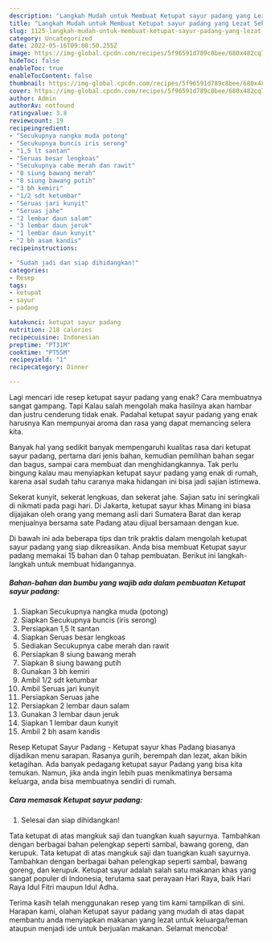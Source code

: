 ```yaml
---
description: "Langkah Mudah untuk Membuat Ketupat sayur padang yang Lezat Sekali, Buat Buka Puasa}"
title: "Langkah Mudah untuk Membuat Ketupat sayur padang yang Lezat Sekali, Buat Buka Puasa}"
slug: 1125-langkah-mudah-untuk-membuat-ketupat-sayur-padang-yang-lezat-sekali-buat-buka-puasa
category: Uncategorized
date: 2022-05-16T09:08:50.255Z
image: https://img-global.cpcdn.com/recipes/5f96591d789c8bee/680x482cq70/ketupat-sayur-padang-foto-resep-utama.jpg
hideToc: false
enableToc: true
enableTocContent: false
thumbnail: https://img-global.cpcdn.com/recipes/5f96591d789c8bee/680x482cq70/ketupat-sayur-padang-foto-resep-utama.jpg
cover: https://img-global.cpcdn.com/recipes/5f96591d789c8bee/680x482cq70/ketupat-sayur-padang-foto-resep-utama.jpg
author: Admin
authorAv: notfound
ratingvalue: 3.8
reviewcount: 19
recipeingredient:
- "Secukupnya nangka muda potong"
- "Secukupnya buncis iris serong"
- "1,5 lt santan"
- "Seruas besar lengkoas"
- "Secukupnya cabe merah dan rawit"
- "8 siung bawang merah"
- "8 siung bawang putih"
- "3 bh kemiri"
- "1/2 sdt ketumbar"
- "Seruas jari kunyit"
- "Seruas jahe"
- "2 lembar daun salam"
- "3 lembar daun jeruk"
- "1 lembar daun kunyit"
- "2 bh asam kandis"
recipeinstructions:

- "Sudah jadi dan siap dihidangkan!"
categories:
- Resep
tags:
- ketupat
- sayur
- padang

katakunci: ketupat sayur padang 
nutrition: 218 calories
recipecuisine: Indonesian
preptime: "PT31M"
cooktime: "PT55M"
recipeyield: "1"
recipecategory: Dinner

---
```



Lagi mencari ide resep ketupat sayur padang yang enak? Cara membuatnya sangat gampang. Tapi Kalau salah mengolah maka hasilnya akan hambar dan justru cenderung tidak enak. Padahal ketupat sayur padang yang enak harusnya Kan mempunyai aroma dan rasa yang dapat memancing selera kita.


Banyak hal yang sedikit banyak mempengaruhi kualitas rasa dari ketupat sayur padang, pertama dari jenis bahan, kemudian pemilihan bahan segar dan bagus, sampai cara membuat dan menghidangkannya. Tak perlu bingung kalau mau menyiapkan ketupat sayur padang yang enak di rumah, karena asal sudah tahu caranya maka hidangan ini bisa jadi sajian istimewa.

Sekerat kunyit, sekerat lengkuas, dan sekerat jahe. Sajian satu ini seringkali di nikmati pada pagi hari. Di Jakarta, ketupat sayur khas Minang ini biasa dijajakan oleh orang yang memang asli dari Sumatera Barat dan kerap menjualnya bersama sate Padang atau dijual bersamaan dengan kue.


Di bawah ini ada beberapa tips dan trik praktis dalam mengolah ketupat sayur padang yang siap dikreasikan. Anda bisa membuat Ketupat sayur padang memakai 15 bahan dan 0 tahap pembuatan. Berikut ini langkah-langkah untuk membuat hidangannya.

<!--inarticleads1-->

##### Bahan-bahan dan bumbu yang wajib ada dalam pembuatan Ketupat sayur padang:

1. Siapkan Secukupnya nangka muda (potong)
1. Siapkan Secukupnya buncis (iris serong)
1. Persiapkan 1,5 lt santan
1. Siapkan Seruas besar lengkoas
1. Sediakan Secukupnya cabe merah dan rawit
1. Persiapkan 8 siung bawang merah
1. Siapkan 8 siung bawang putih
1. Gunakan 3 bh kemiri
1. Ambil 1/2 sdt ketumbar
1. Ambil Seruas jari kunyit
1. Persiapkan Seruas jahe
1. Persiapkan 2 lembar daun salam
1. Gunakan 3 lembar daun jeruk
1. Siapkan 1 lembar daun kunyit
1. Ambil 2 bh asam kandis


Resep Ketupat Sayur Padang - Ketupat sayur khas Padang biasanya dijadikan menu sarapan. Rasanya gurih, berempah dan lezat, akan bikin ketagihan. Ada banyak pedagang ketupat sayur Padang yang bisa kita temukan. Namun, jika anda ingin lebih puas menikmatinya bersama keluarga, anda bisa membuatnya sendiri di rumah. 

<!--inarticleads2-->

##### Cara memasak Ketupat sayur padang:


1. Selesai dan siap dihidangkan!

Tata ketupat di atas mangkuk saji dan tuangkan kuah sayurnya. Tambahkan dengan berbagai bahan pelengkap seperti sambal, bawang goreng, dan kerupuk. Tata ketupat di atas mangkuk saji dan tuangkan kuah sayurnya. Tambahkan dengan berbagai bahan pelengkap seperti sambal, bawang goreng, dan kerupuk. Ketupat sayur adalah salah satu makanan khas yang sangat populer di Indonesia, terutama saat perayaan Hari Raya, baik Hari Raya Idul Fitri maupun Idul Adha. 

Terima kasih telah menggunakan resep yang tim kami tampilkan di sini. Harapan kami, olahan Ketupat sayur padang yang mudah di atas dapat membantu anda menyiapkan makanan yang lezat untuk keluarga/teman ataupun menjadi ide untuk berjualan makanan. Selamat mencoba!
